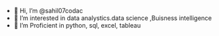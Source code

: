 - 👋 Hi, I’m @sahil07codac
- 👀 I’m interested in data analystics.data science ,Buisness intelligence
- 🌱 I’m Proficient in python, sql, excel, tableau


<!---
sahil07codac/sahil07codac is a ✨ special ✨ repository because its `README.md` (this file) appears on your GitHub profile.
You can click the Preview link to take a look at your changes.
--->
